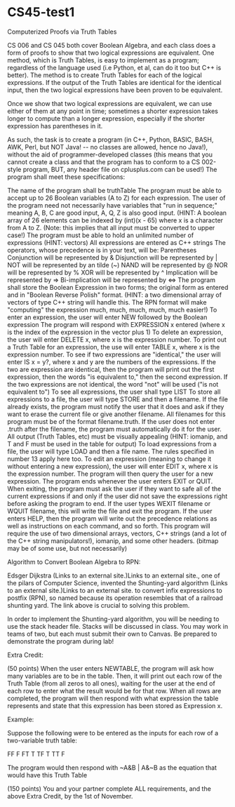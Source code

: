 # CS45-test1

Computerized Proofs via Truth Tables

 

CS 006 and CS 045 both cover Boolean Algebra, and each class does a form of proofs to show that two logical expressions are equivalent. One method, which is Truth Tables, is easy to implement as a program; regardless of the language used (i.e Python, et al, can do it too but C++ is better). The method is to create Truth Tables for each of the logical expressions. If the output of the Truth Tables are identical for the identical input, then the two logical expressions have been proven to be equivalent.

Once we show that two logical expressions are equivalent, we can use either of them at any point in time; sometimes a shorter expression takes longer to compute than a longer expression, especially if the shorter expression has parentheses in it.

As such, the task is to create a program (in C++, Python, BASIC, BASH, AWK, Perl, but NOT Java! -- no classes are allowed, hence no Java!), without the aid of programmer-developed classes (this means that you cannot create a class and that the program has to conform to a CS 002-style program, BUT, any header file on cplusplus.com can be used!) The program shall  meet these specifications:

The name of the program shall be truthTable
The program must be able to accept up to 26 Boolean variables (A to Z) for each expression.
The user of the program need not necessarily have variables that "run in sequence;" meaning A, B, C are good input, A, Q, Z is also good input. (HINT: A boolean array of 26 elements can be indexed by (int)(x - 65) where x is a character from A to Z. (Note: this implies that all input must be converted to upper case!)
The program must be able to hold an unlimited number of expressions (HINT: vectors)
All expressions are entered as C++ strings
The operators, whose precedence is in your text,  will be:
Parentheses
Conjunction will be represented by &
Disjunction will be represented by |
NOT will be represented by an tilde (~)
NAND will be represented by @
NOR will be represented by %
XOR will be represented by ^
Implication will be represented by =>
Bi-implication will be represented by <=>
The program shall store the Boolean Expression in two forms; the original form as entered and in "Boolean Reverse Polish" format. (HINT: a two dimensional array of vectors of type C++ string will handle this. The RPN format will make "computing" the expression much, much, much, much, much easier!)
To enter an expression, the user will enter NEW followed by the Boolean expression The program will respond with EXPRESSION x entered (where x is the index of the expression in the vector plus 1)
To delete an expression, the user will enter DELETE x, where x is the expression number.
To print out a Truth Table for an expression, the use will enter TABLE x, where x is the expression number.
To see if two expressions are "identical," the user will enter IS x = y?, where x and y are the numbers of the expressions. If the two are expression are identical, then the program will print out the first expression, then the words "is equivalent to," then the second expression. If the two expressions are not identical, the  word "not" will be used ("is not equivalent to")
To see all expressions, the user shall type LIST
To store all expressions to a file, the user will type STORE and then a filename. If the file already exists, the program must notify the user that it does and ask if they want to erase the current file or give another filename. All filenames for this program must be of the format filename.truth. If the user does not enter .truth after the filename, the program must automatically do it for the user.
All output (Truth Tables, etc) must be visually appealing (HINT: iomanip, and T and F must be used in the table for output)
To load expressions from a file, the user will type LOAD and then a file name. The rules specified in number 13 apply here too.
To edit an expression (meaning to change it without entering a new expression), the user will enter EDIT x, where x is the expression number. The program will then query the user for a new expression.
The program ends whenever the user enters EXIT or QUIT. When exiting, the program must ask the user if they want to safe all of the current expressions if and only if the user did not save the expressions right before asking the program to end.
If the user types WEXIT filename or WQUIT filename, this will write the file and exit the program.
If the user enters HELP, then the program will write out the precedence relations as well as instructions on each command, and so forth.
This program will require the use of two dimensional arrays, vectors, C++ strings (and a lot of the C++ string manipulators!), iomanip, and some other headers. (bitmap may be of some use, but not necessarily)

Algorithm to Convert Boolean Algebra to RPN:

Edsger Dijkstra (Links to an external site.)Links to an external site., one of the pilars of Computer Science, invented the Shunting-yard algorithm (Links to an external site.)Links to an external site. to convert infix expressions to postfix (RPN), so named because its operation resembles that of a railroad shunting yard. The link above is crucial to solving this problem.

In order to implement the Shunting-yard algorithm, you will be needing  to use the stack header file. Stacks will be discussed in class. You may work in teams of two, but each must submit their own to Canvas. Be prepared to demonstrate the program during lab!

 

Extra Credit:

(50 points) When the user enters NEWTABLE, the program will ask how many variables are to be in the table. Then, it will print out each row of the Truth Table (from all zeros to all ones), waiting for the user at the end of each row to enter what the result would be for that row. When all rows are completed, the program will then respond with what expression the table represents and state that this expression has been stored as Expression x.

Example:

Suppose the following were to be entered as the inputs for each row of a two-variable truth table:

FF F
FT T
TF T
TT F

The program would then respond with ~A&B | A&~B as the equation that would have this  Truth Table

 

(150 points) You and your partner complete ALL requirements, and the above Extra Credit, by the 1st of November.

